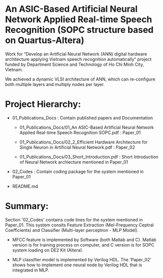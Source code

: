 # An ASIC-Based Artificial Neural Network Applied Real-time Speech Recognition (SOPC structure based on Quartus-Altera)

Work for “Develop an Artificial Neural Network (ANN) digital hardware architecture applying Vietnam speech recognition automatically” project funded by Department Science and Technology of Ho Chi Minh City, Vietnam.

We achieved a dynamic VLSI architecture of ANN, which can re-configure both multiple layers and multiply nodes per layer. 

# Project Hierarchy:

- 01_Publications_Docs : Contain published papers and Documentation

   + 01_Publications_Docs/01_An ASIC-Based Artificial Neural Network Applied Real-time Speech Recognition SOPC.pdf : Paper_01 

   + 01_Publications_Docs/02_2_Efficient Hardware Architecture for Single Neuron in Artificial Neural Network.pdf  : Paper_02

   + 01_Publications_Docs/03_Short_Introduction.pdf : Short Introduction of Neural Network archiecture mentioned in Paper_01

- 02_Codes : Contain coding package for the system mentioned in Paper_01

- README.md

# Summary:

Section '02_Codes' contains code lines for the system mentioned in Paper_01. 
This system consits Feature Extraction (Mel-Frequency Ceptral Coefficients) and Classifier (Multi-layer perceptron - MLP Model).

  + MFCC feature is implemented by Software (both Matlab and C). Matlab version is for training process on computer, and C version is for SOPC system loading on DE2 Kit (Altera).

  + MLP classifier model is implemented by Verilog HDL. The 'Paper_02' shows how to implement one neural node by Verilog HDL that is integrated in MLP.
